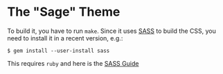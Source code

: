 # The "Sage" Theme

To build it, you have to run `make`.
Since it uses [SASS](http://sass-lang.com/) to build the CSS,
you need to install it in a recent version, e.g.:

    $ gem install --user-install sass

This requires `ruby` and here is the
[SASS Guide](http://sass-lang.com/guide)
